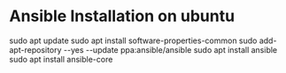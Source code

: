 # Ansible Installation on ubuntu
 sudo apt update
 sudo apt install software-properties-common
 sudo add-apt-repository --yes --update ppa:ansible/ansible
 sudo apt install ansible
 sudo apt install ansible-core
